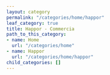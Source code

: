 ```yaml
---
layout: category
permalink: "/categories/home/happor"
leaf_category: true
title: Happor - Commercia
path_to_this_category:
- name: Home
  url: "/categories/home"
- name: Happor
  url: "/categories/home/happor"
child_categories: []
---
```

